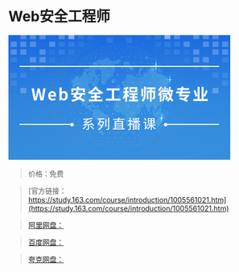 # Web安全工程师

![img](../../../assets/study163/free/96eabfbb-9cad-43b6-abba-6f57054e955f.jpg)

> 价格：免费

> [官方链接：https://study.163.com/course/introduction/1005561021.htm](https://study.163.com/course/introduction/1005561021.htm)

> [阿里网盘：]()

> [百度网盘：]()

> [夸克网盘：]()
